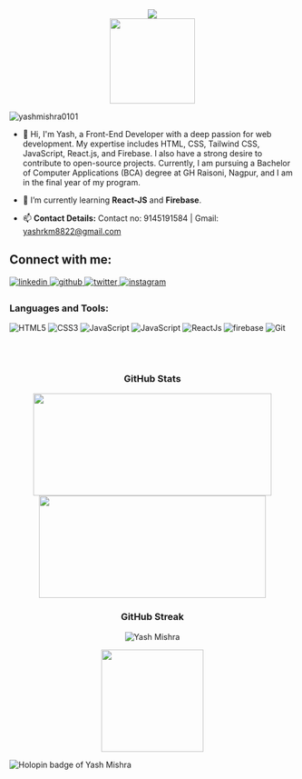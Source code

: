 <div align="center">
  <img src="https://readme-typing-svg.herokuapp.com?color=%236FDA44&size=32&center=true&vCenter=true&width=600&height=50&lines=Hi+👋,+I'm+Yash+Mishra;Frontend+Developer+From+India"/>
</div>

<div align="center">
<img height="150"src="https://camo.githubusercontent.com/62da68eb62b1e5f175f7d1f0191dd89a653d7908feb22d37d4a0ab07365d6791/68747470733a2f2f6d656469612e67697068792e636f6d2f6d656469612f4d3967624264396e6244724f5475314d71782f67697068792e676966"/>
</div>

<p align="left"> <img src="https://komarev.com/ghpvc/?username=yashmishra0101&label=Profile%20views&color=0e75b6&style=flat" alt="yashmishra0101" /> </p>

- 👋 Hi, I'm Yash, a Front-End Developer with a deep passion for web development. My expertise includes HTML, CSS, Tailwind CSS, JavaScript, React.js, and Firebase. I also have a strong desire to contribute to open-source projects. Currently, I am pursuing a Bachelor of Computer Applications (BCA) degree at GH Raisoni, Nagpur, and I am in the final year of my program.

- 🌱 I’m currently learning **React-JS** and **Firebase**.

- 📫 **Contact Details:** Contact no: 9145191584 | Gmail: yashrkm8822@gmail.com

## Connect with me: 

<div>
<a href="https://www.linkedin.com/in/yash-mishra-356280223" target="_blank">
<img src="https://img.shields.io/badge/linkedin-%231E77B5.svg?&style=for-the-badge&logo=linkedin&logoColor=white" alt="linkedin" style="margin-bottom: 5px;" />
</a>
  
<a href="https://github.com/YashMishra0101" target="_blank">
<img src="https://img.shields.io/badge/github-%2324292e.svg?&style=for-the-badge&logo=github&logoColor=white" alt="github" style="margin-bottom: 5px;" />
</a>   
  
<a href="https://twitter.com/YashRKMishra1?t=xad8RjWcodLC0uMjt9LM7A&s=09" target="_blank">
<img src="https://img.shields.io/badge/twitter-%2300acee.svg?&style=for-the-badge&logo=twitter&logoColor=white" alt="twitter" style="margin-bottom: 5px;" />
</a>
  
<a href="https://www.instagram.com/yash_rk_mishra/" target="_blank">
<img src="https://img.shields.io/badge/instagram-%23000000.svg?&style=for-the-badge&logo=instagram&logoColor=white" alt="instagram" style="margin-bottom: 5px;" />
</a>  
</div>  

<h3 align="left">Languages and Tools:</h3>
  
<p> 
<img alt="HTML5" src="https://img.shields.io/badge/html5-%23E34F26.svg?&style=for-the-badge&logo=html5&logoColor=white" />
<img alt="CSS3" src="https://img.shields.io/badge/css3-%231572B6.svg?&style=for-the-badge&logo=css3&logoColor=white" />
<img alt="JavaScript" src="https://img.shields.io/badge/tailwindcss-%23323330.svg?&style=for-the-badge&logo=javascript&logoColor=%23F7DF1E" />
<img alt="JavaScript" src="https://img.shields.io/badge/javascript-%23323330.svg?&style=for-the-badge&logo=javascript&logoColor=%23F7DF1E" />
<img alt="ReactJs" src="https://img.shields.io/badge/React-20232A?style=for-the-badge&logo=react&logoColor=61DAFB" />
<img alt="firebase" src="https://img.shields.io/badge/firebase-ffca28?style=for-the-badge&logo=firebase&logoColor=black" />
<img alt="Git" src="https://img.shields.io/badge/Git-F05032?style=for-the-badge&logo=git&logoColor=white" />
</p>
  
<br>
<br>

<h3 align="center">GitHub Stats</h3>

<div>
<p align="center">
  <a href="https://github.com/YashMishra0101">
    <img height="180em" width="420em" src="https://github-readme-stats-eight-theta.vercel.app/api?username=yashmishra0101&show_icons=true&theme=algolia&include_all_commits=true&count_private=true"/>
    <img height="180em" width="400em" src="https://github-readme-stats-eight-theta.vercel.app/api/top-langs/?username=yashmishra0101&layout=compact&langs_count=8&theme=algolia"/>
  </a>
</p> 
</div> 

<h3 align="center">GitHub Streak</h3>

<div>
<p align ="center">
  <img align="center" src="https://github-readme-streak-stats.herokuapp.com/?user=yashmishra0101&stroke=facc15&background=000000&ring=22c55e&fire=22c55e&currStreakNum=facc15&currStreakLabel=22c55e&sideNums=facc15&sideLabels=facc15&dates=facc15&hide_border=true" alt="Yash Mishra" />
</p>

  <p align = "center">
    <img align="center" src="http://github-profile-summary-cards.vercel.app/api/cards/profile-details?username=yashmishra0101&theme=2077" height="180em" />
</p>

</div>
<img src="https://holopin.me/yashmishra0101?user=https://holopin.io/@yashmishra0101" alt="Holopin badge of Yash Mishra"/>


